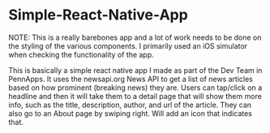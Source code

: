 # Simple-React-Native-App


NOTE: This is a really barebones app and a lot of work needs to be done on the styling of the various components. I primarily used an iOS simulator when checking the functionality of the app. 

This is basically a simple react native app I made as part of the Dev Team in PennApps. It uses the newsapi.org News API to get a list of news articles based on how prominent (breaking news) they are. Users can tap/click on a headline and then it will take them to a detail page that will show them more info, such as the title, description, author, and url of the article. They can also go to an About page by swiping right. Will add an icon that indicates that.
